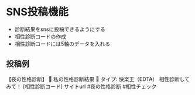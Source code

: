 # SNS投稿機能

- 診断結果をsnsに投稿できるようにする
- 相性診断コードの作成
- 相性診断コードには5軸のデータを入れる

## 投稿例
【夜の性格診断】
🌙 私の性格診断結果 🌙
タイプ: 快楽王（EDTA）
相性診断してみて！
[相性診断コード]
サイトurl #夜の性格診断 #相性チェック
